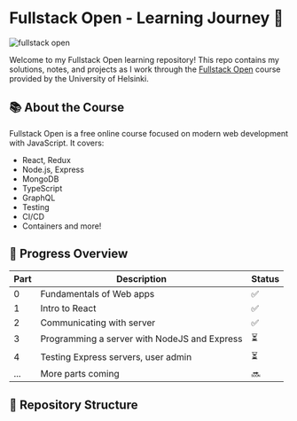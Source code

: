 # Fullstack Open - Learning Journey 🚀

![fullstack open](https://github.com/user-attachments/assets/41cbb0a0-5108-462d-b75d-3bb3842a7b4b)


Welcome to my Fullstack Open learning repository! This repo contains my solutions, notes, and projects as I work through the [Fullstack Open](https://fullstackopen.com/en/) course provided by the University of Helsinki.

## 📚 About the Course

Fullstack Open is a free online course focused on modern web development with JavaScript. It covers:

- React, Redux
- Node.js, Express
- MongoDB
- TypeScript
- GraphQL
- Testing
- CI/CD
- Containers and more!

## 🧭 Progress Overview

| Part | Description | Status |
|------|-------------|--------|
| 0 | Fundamentals of Web apps | ✅ |
| 1 | Intro to React | ✅ |
| 2 | Communicating with server | ✅ |
| 3 | Programming a server with NodeJS and Express | ⏳ |
| 4 | Testing Express servers, user admin | ⏳ |
| ... | More parts coming | 🔜 |



## 📂 Repository Structure

